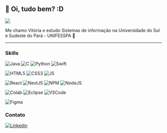 ## :frog: Oi, tudo bem? :D
  
<img src="https://i.pinimg.com/originals/39/8c/df/398cdf62407394390db27c67c90116db.gif">
<p> Me chamo Vitória e estudo Sistemas de informação na Universidade do Sul e Sudeste do Pará - UNIFESSPA 🌱</p>


---
### Skills
<span>
  
  ![Java](https://img.shields.io/badge/Java-ED8B00?style=for-the-badge&logo=openjdk&logoColor=white)
  ![C](https://img.shields.io/badge/C-00599C?style=for-the-badge&logo=c&logoColor=white)
  ![Python](https://img.shields.io/badge/Python-14354C?style=for-the-badge&logo=python&logoColor=white)
  ![Swift](https://img.shields.io/badge/Swift-FA7343?style=for-the-badge&logo=swift&logoColor=white)

  
  ![HTML5](https://img.shields.io/badge/HTML5-E34F26?style=for-the-badge&logo=html5&logoColor=white)
  ![CSS3](https://img.shields.io/badge/CSS3-1572B6?style=for-the-badge&logo=css3&logoColor=white)
  ![JS](https://img.shields.io/badge/JavaScript-323330?style=for-the-badge&logo=javascript&logoColor=F7DF1E)
  

  ![React](https://img.shields.io/badge/React-20232A?style=for-the-badge&logo=react&logoColor=61DAFB)
  ![NextJS](https://img.shields.io/badge/next%20js-000000?style=for-the-badge&logo=nextdotjs&logoColor=white)
  ![NPM](https://img.shields.io/badge/npm-CB3837?style=for-the-badge&logo=npm&logoColor=white)
  ![NodeJS](https://img.shields.io/badge/Node%20js-339933?style=for-the-badge&logo=nodedotjs&logoColor=white)
  

  ![Colab](https://img.shields.io/badge/Colab-F9AB00?style=for-the-badge&logo=googlecolab&color=525252)
  ![Eclipse](https://img.shields.io/badge/Eclipse-2C2255?style=for-the-badge&logo=eclipse&logoColor=white)
  ![VSCode](https://img.shields.io/badge/Visual_Studio_Code-0078D4?style=for-the-badge&logo=visual%20studio%20code&logoColor=white)


  ![Figma](https://img.shields.io/badge/Figma-F24E1E?style=for-the-badge&logo=figma&logoColor=white)
</span>

### Contato

<span>

  [![Linkedin](https://img.shields.io/badge/LinkedIn-0077B5?style=for-the-badge&logo=linkedin&logoColor=white)](https://www.linkedin.com/in/vitorialeda)
</span>
<!--
**vitorialeda/vitorialeda** is a ✨ _special_ ✨ repository because its `README.md` (this file) appears on your GitHub profile.

Here are some ideas to get you started:

- 🔭 I’m currently working on ...
- 🌱 I’m currently learning ...
- 👯 I’m looking to collaborate on ...
- 🤔 I’m looking for help with ...
- 💬 Ask me about ...
- 📫 How to reach me: ...
- 😄 Pronouns: ...
- ⚡ Fun fact: ...
-->

